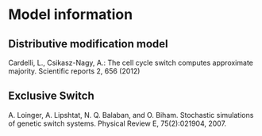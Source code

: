 Model information
=================

Distributive modification model
-------------------------------

Cardelli, L., Csikasz-Nagy, A.: The cell cycle switch computes approximate majority. Scientific reports 2,  656 (2012)

Exclusive Switch
----------------
A. Loinger, A. Lipshtat, N. Q. Balaban, and O. Biham.  Stochastic simulations of genetic switch systems. Physical Review E, 75(2):021904, 2007.
